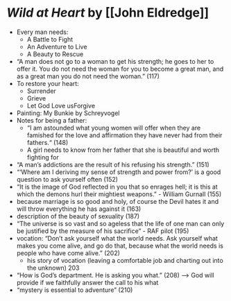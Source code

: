 
# *Wild at Heart* by [[John Eldredge]]

* Every man needs:
    * A Battle to Fight
    * An Adventure to Live
    * A Beauty to Rescue
* “A man does not go to a woman to get his strength; he goes to her to offer it. You do not need the woman for you to become a great man, and as a great man you do not need the woman.” (117)
* To restore your heart:
    * Surrender
    * Grieve
    * Let God Love usForgive
* Painting: My Bunkie by Schreyvogel
* Notes for being a father:
    * “I am astounded what young women will offer when they are famished for the love and affirmation they have never had from their fathers.“ (148)
    * A girl needs to know from her father that she is beautiful and worth fighting for
* “A man’s addictions are the result of his refusing his strength.” (151)
* “‘Where am I deriving my sense of strength and power from?’ is a good question to ask yourself often (152)
* “It is the image of God reflected in you that so enrages hell; it is this at which the demons hurl their mightiest weapons.” - William Gurnall (155)
* because marriage is so good and holy, of course the Devil hates it and will throw everything he has against it (163)
* description of the beauty of sexuality (187)
* “The universe is so vast and so ageless that the life of one man can only be justified by the measure of his sacrifice” - RAF pilot (195)
* vocation: “Don’t ask yourself what the world needs. Ask yourself what makes you come alive, and go do that, because what the world needs is people who have come alive.” (202)
    * his story of vocation (leaving a comfortable job and charting out into the unknown) 203
* “How is God’s department. He is asking you what.” (208) —> God will provide if we faithfully answer the call to his what
* “mystery is essential to adventure” (210)

